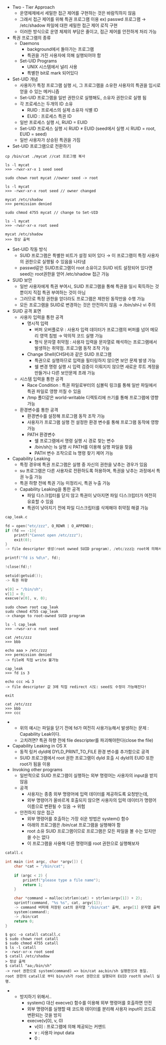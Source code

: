- Two - Tier Approach
	- 운영체제에서 세밀한 접근 제어를 구현하는 것은 바람직하지 않음
	- 그래서 접근 제어를 위해 특권 프로그램 이용
	  ex) passwd 프로그램 → /etc/shadow 파일에 대한 세밀한 접근 제어 로직 구현
	- 이러한 방식으로 운영 체제의 부담은 줄이고, 접근 제어를 안전하게 처리 가능
- 특권 프로그램의 종류
	- Daemons
		- background에서 돌아가는 프로그램
		- 특권을 가진 사용자에 의해 실행되어야 함
	- Set-UID Programs
		- UNIX 시스템에서 널리 사용
		- 특별한 bit로 mark 되어있다
- Set-UID 개념
	- 사용자가 특정 프로그램 실행 시, 그 프로그램을 소유한 사용자의 특권을 임시로 얻을 수 있는 메커니즘
	- Set-UID 프로그램을 일반 권한으로 실행해도, 소유자 권한으로 실행 됨
	- 각 프로세스는 두개의 ID 소유
		- RUID : 프로세스의 실제 소유자 식별 ID
		- EUID : 프로세스 특권 ID
	- 일반 프로세스 실행 시, RUID = EUID
	- Set-UID 프로세스 실행 시 RUID  ≠ EUID (seed에서 실행 시 RUID = root, EUID = seed)
	- 일반 사용자가 상승된 특권을 가짐
- Set-UID 프로그램으로 전환하기
```shell
cp /bin/cat ./mycat //cat 프로그램 복사

ls -l mycat
>>> -rwxr-xr-x 1 seed seed

sudo chown root mycat //owner seed -> root

ls -l mycat
>>> -rwxr-xr-x root seed // owner changed

mycat /etc/shadow
>>> permission denied

sudo chmod 4755 mycat // change to Set-UID

ls -l mycat
>>> -rwsr-xr-x root seed

mycat /etc/shadow
>>> 정상 출력
```
- Set-UID 작동 방식
	- SUID 프로그램은 특별한 비트가 설정 되어 있다
	  → 이 프로그램이 특정 사용자의 권한으로 실행될 수 있음을 나타냄
	- passwd같은 SUID프로그램이 root 소유이고 SUID 비트 설정되어 있다면 seed는 root권한을 얻어 /etc/shadow 접근 가능
- SUID 보안
	- 일반 사용자에게 특권 부여시, SUID 프로그램을 통해 특권을 일시 획득하는 것 뿐이지 직접 특권 부여하는 것이 아님
	- 그러므로 특정 권한을 얻더라도 프로그램은 제한된 동작만을 수행 가능
	- 모든 프로그램을 SUID로 변경하는 것은 안전하지 않음 → /bin/sh나 vi 주의
- SUID 공격 표면
	- 사용자 입력을 통한 공격
		- 명시적 입력 
			- 버퍼 오버플로우 : 사용자 입력 데이터가 프로그램의 버퍼를 넘어 메모리 영역 침범 → 악의적 코드 실행 가능
			- 형식 문자열 취약점 : 사용자 입력을 문자열로 해석하는 프로그램에서 발생하는 취약점. 프로그램 동작 조작 가능
		- Change Shell(CHSH)과 같은 SUID 프로그램
			- 특권으로 실행하므로 입력을 필터링하지 않으면 보안 문제 발생 가능
			- 쉘 변경 명령 실행 시 입력 검증이 이뤄지지 않으면 새로운 루트 계정을 만들거나 다른 보안문제 초래 가능
	- 시스템 입력을 통한 공격
		- Race Condition : 특권 파일로부터의 심볼릭 링크를 통해 일반 파일에서 특권 파일로 영향 끼칠 수 있음
		- /tmp 폴더같은 world-writable 디렉토리에 쓰기를 통해 프로그램에 영향 가능
	- 환경변수를 통한 공격
		- 환경변수를 설정해 프로그램 동작 조작 가능
		- 사용자가 프로그램 실행 전 설정한 환경 변수를 통해 프로그램 동작에 영향 가능
		- PATH 환경변수
			- 쉘 프로그램에서 명령 실행 시 경로 찾는 변수
			- /bin/sh는 ls 실행 시 PATH를 이용해 실행 파일을 찾음
			- PATH 변수 조작으로 ls 명령 찾기 제어 가능
- Capability Leaking
	- 특정 경우에 특권 프로그램은 실행 중 자신의 권한을 낮추는 경우가 있음
	- su 프로그램은 다른 사용자로 전환하도록 허용하며, 특권을 낮추는 과정에서 특권 누출 가능
	- 특권 하향 전에 특권 기능 미정리시, 특권 누출 가능
	- Capability Leaking을 통한 공격
		- 파일 디스크립터를 닫지 않고 특권이 낮아지면 파일 디스크립터가 여전히 유효할 수 있음
		- 특권이 낮아지기 전에 파일 디스크립터를 삭제해야 취약점 해결 가능
```c 
cap_leak.c

fd = open("etc/zzz", O_RDWR | O_APPEND);
if (fd == -1){
	printf("Cannot open /etc/zzz");
	exit(0);
}
-> file descripter 생성(root owned SUID program), /etc/zzz는 root에 의해서만 쓰기 가능

printf("fd is %d\n", fd);

!close(fd);!

setuid(getuid());
-> 특권 하향

v[0] = "/bin/sh";
v[1] = 0;
execve(v[0], v, 0);
```

```shell
sudo chown root cap_leak
sudo chmod 4755 cap_leak
-> change to root-owned SUID program

ls -l cap_leak
>>> -rwsr-xr-x root seed

cat /etc/zzz
>>> bbb

echo aaa > /etc/zzz
>>> permission denied
-> file에 직접 write 불가능

cap_leak
>>> fd is 3

echo ccc >& 3
-> file descripter 값 3에 직접 redirect 시도: seed도 수정이 가능해진다!

exit

cat /etc/zzz
>>> bbb
>>> ccc
```
- 
	- 위의 예시는 파일을 닫기 전에 fd가 여전히 사용가능해서 발생하는 문제 : Capability Leak이다.
	- 고치려면? 특권 하향 전에 file descripter를 파괴해야한다(close the file)
- Capability Leaking in OS X
	- 동적 링커 dyld에 DYLD_PRINT_TO_FILE 환경 변수를 추가함으로 공격
	- SUID 프로그램에서 root 권한 프로그램이 dyld 호출 시 dyld의 EUID 또한 root가 됨을 이용
- Invoking other programs
	- 일반적으로 SUID 프로그램이 실행하는 외부 명령어는 사용자의 input을 받지 않음
	- 공격
		- 사용자는 종종 외부 명령어에 입력 데이터를 제공하도록 요청받는데,
		- 외부 명령어가 올바르게 호출되지 않으면 사용자의 입력 데이터가 명령어 이름으로 변환될 수 있음 → 위험
	- 안전하지 않은 접근
		- 외부 명령어를 호출하는 가장 쉬운 방법은 system() 함수
		- 아래의 프로그램은 /bin/cat 프로그램을 실행해야 함
		- root 소유 SUID 프로그램이므로 프로그램은 모든 파일을 볼 수는 있지만 쓸 수는 없다
		- 이 프로그램을 사용해 다른 명령어를 root 권한으로 실행해보자
```c
catall.c

int main (int argc, char *argv[]) {
	char *cat = "/bin/cat";
	
	if (argc < 2) {
		priintf("please type a file name");
		return 1;
	}

	char *command = malloc(strlen(cat) + strlen(argv[1]) + 2);
	sprintf(command, "%s %s", cat, argv[1]); 
	-> command 버퍼에 저장된 cat의 문자열 "/bin/cat" 출력, argv[1] 문자열 출력
	system(command); 
	-> /bin/cat
	return 0;
}
```

```shell
$ gcc -o catall catcall.c
$ sudo chown root catall
$ sudo chmod 4755 catall
$ ls -l catall
> -rwsr-xr-x root seed
$ catall /etc/shadow
> 정상 출력
$ catall "aa;/bin/sh" 
-> root 권한으로 system(command) => bin/cat aa;bin/sh 실행한것과 동일.
root 권한의 catall로 부터 bin/sh가 root 권한으로 실행되어 EUID root의 shell 실행.
```
- 
	- 방지하기 위해서..
		- system() 대신 execve() 함수를 이용해 외부 명령어를 호출하면 안전
		- 외부 명령어를 실행할 때 코드와 데이터를 분리해 사용자 input이 코드로 변환되는 것을 방지
		- execve(v[0], v, 0)
			- v[0] : 프로그램에 의해 제공되는 커맨드
			- v : 사용자 input data
			- 0 : 
